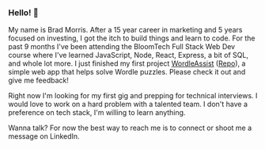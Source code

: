 ### Hello! 👋
My name is Brad Morris. After a 15 year career in marketing and 5 years focused on investing, I got the itch to build things and learn to code. For the past 9 months I've been attending the BloomTech Full Stack Web Dev course where I've learned JavaScript, Node, React, Express, a bit of SQL, and whole lot more. I just finished my first project [WordleAssist](https://www.wordleassist.dev/) ([Repo](https://github.com/attyfinch/wordle-assist)), a simple web app that helps solve Wordle puzzles. Please check it out and give me feedback!

Right now I'm looking for my first gig and prepping for technical interviews. I would love to work on a hard problem with a talented team. I don't have a preference on tech stack, I'm willing to learn anything. 

Wanna talk? For now the best way to reach me is to connect or shoot me a message on LinkedIn.
